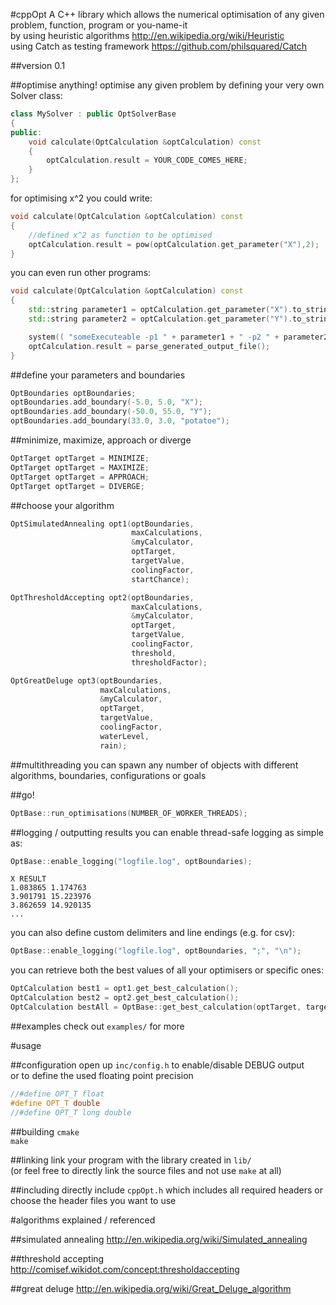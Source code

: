 #cppOpt
A C++ library which allows the numerical optimisation of any given problem, function, program or you-name-it  
by using heuristic algorithms http://en.wikipedia.org/wiki/Heuristic  
using Catch as testing framework https://github.com/philsquared/Catch

##version 0.1

##optimise anything!
optimise any given problem by defining your very own Solver class:
```cpp
class MySolver : public OptSolverBase
{
public:
    void calculate(OptCalculation &optCalculation) const
    {
        optCalculation.result = YOUR_CODE_COMES_HERE;
    }
};
```
for optimising x^2 you could write:

```cpp
void calculate(OptCalculation &optCalculation) const
{
    //defined x^2 as function to be optimised
    optCalculation.result = pow(optCalculation.get_parameter("X"),2);
}
```

you can even run other programs:

```cpp
void calculate(OptCalculation &optCalculation) const
{
    std::string parameter1 = optCalculation.get_parameter("X").to_string();
    std::string parameter2 = optCalculation.get_parameter("Y").to_string();

    system(( "someExecuteable -p1 " + parameter1 + " -p2 " + parameter2).c_str() );
    optCalculation.result = parse_generated_output_file();
}
```

##define your parameters and boundaries
```cpp
OptBoundaries optBoundaries;
optBoundaries.add_boundary(-5.0, 5.0, "X");
optBoundaries.add_boundary(-50.0, 55.0, "Y");
optBoundaries.add_boundary(33.0, 3.0, "potatoe");
```

##minimize, maximize, approach or diverge
```cpp
OptTarget optTarget = MINIMIZE;
OptTarget optTarget = MAXIMIZE;
OptTarget optTarget = APPROACH;
OptTarget optTarget = DIVERGE;
```

##choose your algorithm
```cpp
OptSimulatedAnnealing opt1(optBoundaries,
                           maxCalculations,
                           &myCalculator,
                           optTarget,
                           targetValue,
                           coolingFactor,
                           startChance);

OptThresholdAccepting opt2(optBoundaries,
                           maxCalculations,
                           &myCalculator,
                           optTarget,
                           targetValue,
                           coolingFactor,
                           threshold,
                           thresholdFactor);

OptGreatDeluge opt3(optBoundaries,
                    maxCalculations,
                    &myCalculator,
                    optTarget,
                    targetValue,
                    coolingFactor,
                    waterLevel,
                    rain);                           
```

##multithreading
you can spawn any number of objects with different algorithms, boundaries, configurations or goals

##go!
```cpp
OptBase::run_optimisations(NUMBER_OF_WORKER_THREADS);
```

##logging / outputting results
you can enable thread-safe logging as simple as:
```cpp
OptBase::enable_logging("logfile.log", optBoundaries);
```
```
X RESULT
1.083865 1.174763
3.901791 15.223976
3.862659 14.920135
...
```
you can also define custom delimiters and line endings (e.g. for csv):
```cpp
OptBase::enable_logging("logfile.log", optBoundaries, ";", "\n");
```
you can retrieve both the best values of all your optimisers or specific ones:
```cpp
OptCalculation best1 = opt1.get_best_calculation();
OptCalculation best2 = opt2.get_best_calculation();
OptCalculation bestAll = OptBase::get_best_calculation(optTarget, targetValue);
```

##examples
check out `examples/` for more

#usage

##configuration
open up `inc/config.h` to enable/disable DEBUG output  
or to define the used floating point precision
```cpp
//#define OPT_T float
#define OPT_T double
//#define OPT_T long double
```

##building
`cmake`  
`make`

##linking
link your program with the library created in `lib/`  
(or feel free to directly link the source files and not use `make` at all)

##including
directly include `cppOpt.h` which includes all required headers or choose the header files you want to use  

#algorithms explained / referenced

##simulated annealing
http://en.wikipedia.org/wiki/Simulated_annealing

##threshold accepting
http://comisef.wikidot.com/concept:thresholdaccepting

##great deluge
http://en.wikipedia.org/wiki/Great_Deluge_algorithm
